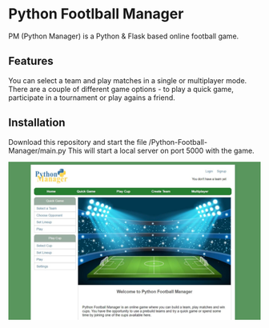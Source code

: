# Python Footlball Manager

PM (Python Manager) is a Python & Flask based online football game.

## Features
You can select a team and play matches in a single or multiplayer mode.
There are a couple of different game options - to play a quick game, participate in a tournament or play agains a friend.

## Installation

Download this repository and start the file /Python-Football-Manager/main.py
This will start a local server on port 5000 with the game.

![FM preview](application/static/images/fm-preview.JPG)

